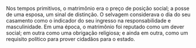 ﻿Nos tempos primitivos, o matrimônio era o preço de posição social; a posse de uma esposa, um sinal de distinção. O selvagem considerava o dia do seu casamento como o indicador do seu ingresso na responsabilidade e masculinidade. Em uma época, o matrimônio foi reputado como um dever social; em outra como uma obrigação religiosa; e ainda em outra, como um requisito político para prover cidadãos para o estado.